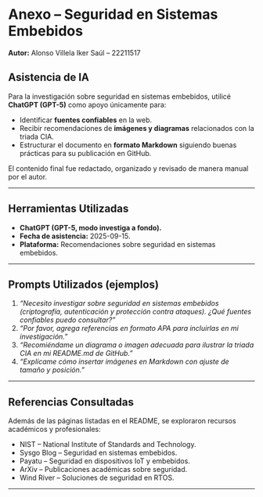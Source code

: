 # Anexo – Seguridad en Sistemas Embebidos  
**Autor:** Alonso Villela Iker Saúl – 22211517  

## Asistencia de IA  

Para la investigación sobre seguridad en sistemas embebidos, utilicé **ChatGPT (GPT-5)** como apoyo únicamente para:  

- Identificar **fuentes confiables** en la web.  
- Recibir recomendaciones de **imágenes y diagramas** relacionados con la triada CIA.  
- Estructurar el documento en **formato Markdown** siguiendo buenas prácticas para su publicación en GitHub.  

El contenido final fue redactado, organizado y revisado de manera manual por el autor.  

---

## Herramientas Utilizadas  
- **ChatGPT (GPT-5, modo investiga a fondo).**  
- **Fecha de asistencia:** 2025-09-15.  
- **Plataforma:** Recomendaciones sobre seguridad en sistemas embebidos.  

---

## Prompts Utilizados (ejemplos)  
1. *“Necesito investigar sobre seguridad en sistemas embebidos (criptografía, autenticación y protección contra ataques). ¿Qué fuentes confiables puedo consultar?”*  
2. *“Por favor, agrega referencias en formato APA para incluirlas en mi investigación.”*  
3. *“Recomiéndame un diagrama o imagen adecuada para ilustrar la triada CIA en mi README.md de GitHub.”*  
4. *“Explícame cómo insertar imágenes en Markdown con ajuste de tamaño y posición.”*  

---

## Referencias Consultadas  
Además de las páginas listadas en el README, se exploraron recursos académicos y profesionales:  

- NIST – National Institute of Standards and Technology.  
- Sysgo Blog – Seguridad en sistemas embebidos.  
- Payatu – Seguridad en dispositivos IoT y embebidos.  
- ArXiv – Publicaciones académicas sobre seguridad.  
- Wind River – Soluciones de seguridad en RTOS.  

---

